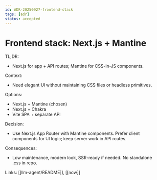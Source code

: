 ```yaml
---
id: ADR-20250927-frontend-stack
tags: [adr]
status: accepted
---
```

# Frontend stack: Next.js + Mantine

TL;DR:
- Next.js for app + API routes; Mantine for CSS-in-JS components.

Context:
- Need elegant UI without maintaining CSS files or headless primitives.

Options:
- Next.js + Mantine (chosen)
- Next.js + Chakra
- Vite SPA + separate API

Decision:
- Use Next.js App Router with Mantine components. Prefer client components for UI logic; keep server work in API routes.

Consequences:
- Low maintenance, modern look, SSR-ready if needed. No standalone .css in repo.

Links: [[llm-agent/README]], [[now]]

